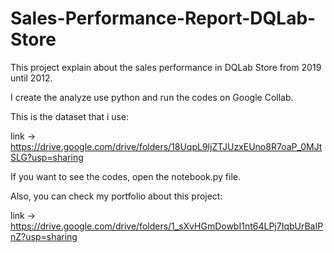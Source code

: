 # Sales-Performance-Report-DQLab-Store

This project explain about the sales performance in DQLab Store from 2019 until 2012.

I create the analyze use python and run the codes on Google Collab.

This is the dataset that i use:

link -> https://drive.google.com/drive/folders/18UqpL9ljZTJUzxEUno8R7oaP_0MJtSLG?usp=sharing

If you want to see the codes, open the notebook.py file.

Also, you can check my portfolio about this project:

link -> https://drive.google.com/drive/folders/1_sXvHGmDowbI1nt64LPj7IqbUrBaIPnZ?usp=sharing




